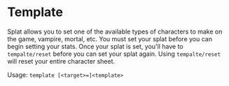 # Template

Splat allows you to set one of the available types of characters to make on the
game, vampire, mortal, etc. You must set your splat before you can begin setting
your stats. Once your splat is set, you'll have to `tempalte/reset` before you
can set your splat again. Using `tempalte/reset` will reset your entire
character sheet.

Usage: `template [<target>=]<template>`
